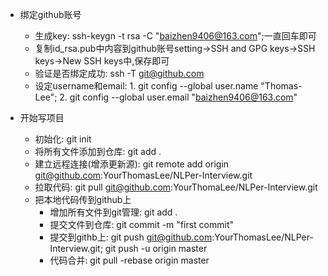 - 绑定github账号
  - 生成key: ssh-keygn -t rsa -C "baizhen9406@163.com";一直回车即可
  - 复制id_rsa.pub中内容到github账号setting->SSH and GPG keys->SSH keys->New SSH keys中,保存即可
  - 验证是否绑定成功: ssh -T git@github.com
  - 设定username和email: 1. git config --global user.name "Thomas-Lee"; 2. git config --global user.email "baizhen9406@163.com"

- 开始写项目
  - 初始化: git init
  - 将所有文件添加到仓库: git add .
  - 建立远程连接(增添更新源): git remote add origin git@github.com:YourThomasLee/NLPer-Interview.git
  - 拉取代码: git pull git@github.com:YourThomaLee/NLPer-Interview.git
  - 把本地代码传到github上
    - 增加所有文件到git管理: git add .
    - 提交文件到仓库: git commit -m "first commit"
    - 提交到githb上: git push git@github.com:YourThomasLee/NLPer-Interview.git; git push -u origin master
    - 代码合并: git pull -rebase origin master